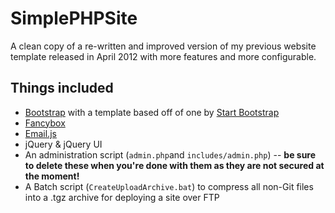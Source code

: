 SimplePHPSite
=============

A clean copy of a re-written and improved version of my previous website template released in April 2012 with more features and more configurable.

Things included
---------------

* [Bootstrap](http://getbootstrap.com) with a template based off of one by [Start Bootstrap](http://startbootstrap.com/)
* [Fancybox](http://www.fancyapps.com/fancybox/)
* [Email.js](http://www.bronze-age.com/nospam/)
* jQuery & jQuery UI
* An administration script (`admin.php`and `includes/admin.php`) -- **be sure to delete these when you're done with them as they are not secured at the moment!**
* A Batch script (`CreateUploadArchive.bat`) to compress all non-Git files into a .tgz archive for deploying a site over FTP